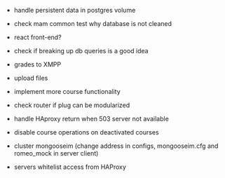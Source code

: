 
- handle persistent data in postgres volume
- check mam common test why database is not cleaned
- react front-end?

- check if breaking up db queries is a good idea
- grades to XMPP
- upload files
- implement more course functionality
- check router if plug can be modularized

- handle HAproxy return when 503 server not available

- disable course operations on deactivated courses

- cluster mongooseim (change address in configs, mongooseim.cfg and romeo_mock in server client)
- servers whitelist access from HAProxy
